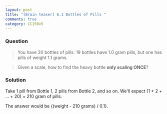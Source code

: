 ```yaml
---
layout: post
title: "[Brain teaser] 6.1 Bottles of Pills "
comments: true
category: CC150v5
---
```


### Question

> You have 20 bottles of pills. 19 bottles have 1.0 gram pills, but one has pills of weight 1.1 grams.

> Given a scale, how to find the heavy bottle **only scaling ONCE**?

### Solution

Take 1 pill from Bottle 1, 2 pills from Bottle 2, and so on. We'll expect (1 + 2 + ... + 20) = 210 gram of pills.

The answer would be {(weight - 210 grams) / 0.1}.
